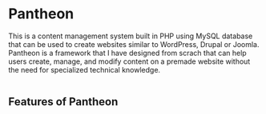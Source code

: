 # Pantheon
This is a content management system built in PHP using MySQL database that can be used to create websites similar to WordPress, Drupal or Joomla. Pantheon is a framework that I have designed from scrach that can help users create, manage, and modify content on a premade website without the need for specialized technical knowledge.

<img scr="desc/Pantheon.gif" />

## Features of Pantheon
